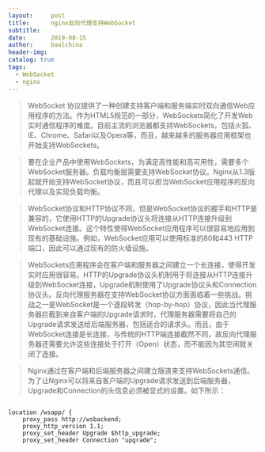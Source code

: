 ```yaml
---
layout:     post
title:      nginx反向代理支持WebSocket
subtitle:   
date:       2019-08-15
author:     baalchina
header-img:
catalog: true
tags:
  - WebSocket
  - nginx
---
```



> WebSocket 协议提供了一种创建支持客户端和服务端实时双向通信Web应用程序的方法。作为HTML5规范的一部分，WebSockets简化了开发Web实时通信程序的难度。目前主流的浏览器都支持WebSockets，包括火狐、IE、Chrome、Safari以及Opera等，而且，越来越多的服务器应用框架也开始支持WebSockets。

>要在企业产品中使用WebSockets，为满足高性能和高可用性，需要多个WebSocket服务器。负载均衡层需要支持WebSocket协议。Nginx从1.3版起就开始支持WebSocket协议，而且可以担当WebSocket应用程序的反向代理以及实现负载均衡。

>WebSocket协议和HTTP协议不同，但是WebSocket协议的握手和HTTP是兼容的，它使用HTTP的Upgrade协议头将连接从HTTP连接升级到WebSocket连接。这个特性使得WebSocket应用程序可以很容易地应用到现有的基础设施。例如，WebSocket应用可以使用标准的80和443 HTTP端口，因此可以通过现有的防火墙设施。

>WebSockets应用程序会在客户端和服务器之间建立一个长连接，使得开发实时应用很容易。HTTP的Upgrade协议头机制用于将连接从HTTP连接升级到WebSocket连接，Upgrade机制使用了Upgrade协议头和Connection协议头。反向代理服务器在支持WebSocket协议方面面临着一些挑战。挑战之一是WebSocket是一个逐段转发（hop-by-hop）协议，因此当代理服务器拦截到来自客户端的Upgrade请求时，代理服务器需要将自己的Upgrade请求发送给后端服务器，包括适合的请求头。而且，由于WebSocket连接是长连接，与传统的HTTP端连接截然不同，故反向代理服务器还需要允许这些连接处于打开（Open）状态，而不能因为其空闲就关闭了连接。

>Nginx通过在客户端和后端服务器之间建立隧道来支持WebSockets通信。为了让Nginx可以将来自客户端的Upgrade请求发送到后端服务器，Upgrade和Connection的头信息必须被显式的设置。如下所示：


```

location /wsapp/ {
    proxy_pass http://wsbackend;
    proxy_http_version 1.1;
    proxy_set_header Upgrade $http_upgrade;
    proxy_set_header Connection "upgrade";
```